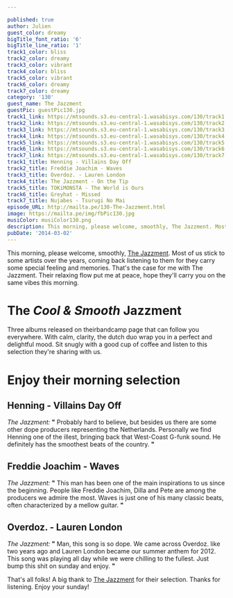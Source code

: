 ```yaml
---

published: true
author: Julien
guest_color: dreamy
bigTitle_font_ratio: '6'
bigTitle_line_ratio: '1'
track1_color: bliss
track2_color: dreamy
track3_color: vibrant
track4_color: bliss
track5_color: vibrant
track6_color: dreamy
track7_color: dreamy
category: '130'
guest_name: The Jazzment
guestPic: guestPic130.jpg
track1_link: https://mtsounds.s3.eu-central-1.wasabisys.com/130/track1.mp3
track2_link: https://mtsounds.s3.eu-central-1.wasabisys.com/130/track2.mp3
track3_link: https://mtsounds.s3.eu-central-1.wasabisys.com/130/track3.mp3
track4_link: https://mtsounds.s3.eu-central-1.wasabisys.com/130/track4.mp3
track5_link: https://mtsounds.s3.eu-central-1.wasabisys.com/130/track5.mp3
track6_link: https://mtsounds.s3.eu-central-1.wasabisys.com/130/track6.mp3
track7_link: https://mtsounds.s3.eu-central-1.wasabisys.com/130/track7.mp3
track1_title: Henning - Villains Day Off
track2_title: Freddie Joachim - Waves
track3_title: Overdoz. - Lauren London
track4_title: The Jazzment - On the Tip
track5_title: TOKiMONSTA - The World is Ours
track6_title: Greyhat - Missed
track7_title: Nujabes - Tsurugi No Mai
episode_URL: http://mailta.pe/130-The-Jazzment.html
image: https://mailta.pe/img/fbPic130.jpg
musiColor: musiColor130.png
description: This morning, please welcome, smoothly, The Jazzment. Most of us stick to some artists over the years, coming back listening to them for they carry some special feeling and memories. That's the case for me with The Jazzment. Their relaxing flow put me at peace, hope they'll carry you on the same vibes this morning.
pubDate: '2014-03-02'
---
```



This morning, please welcome, smoothly, [The Jazzment](http://thejazzment.bandcamp.com/).
Most of us stick to some artists over the years, coming back listening to them for they carry some special feeling and memories. That's the case for me with The Jazzment. Their relaxing flow put me at peace, hope they'll carry you on the same vibes this morning.
 
# The _Cool & Smooth_ Jazzment
 
Three albums released on theirbandcamp page that can follow you everywhere. With calm, clarity, the dutch duo wrap you in a perfect and delightful mood. Sit snugly with a good cup of coffee and listen to this selection they're sharing with us.
 
# Enjoy their morning selection
 
## Henning - Villains Day Off
_The Jazzment:_ **"** Probably hard to believe, but besides us there are some other dope producers representing the Netherlands. Personally we find Henning one of the illest, bringing back that West-Coast G-funk sound. He definitely has the smoothest beats of the country. **"** 
 
## Freddie Joachim - Waves
_The Jazzment:_ **"** This man has been one of the main inspirations to us since the beginning. People like Freddie Joachim, Dilla and Pete are among the producers we admire the most. Waves is just one of his many classic beats, often characterized by a mellow guitar. **"** 
 
## Overdoz. - Lauren London
_The Jazzment:_ **"** Man, this song is so dope. We came across Overdoz. like two years ago and Lauren London became our summer anthem for 2012. This song was playing all day while we were chilling to the fullest. Just bump this shit on sunday and enjoy. **"**  
 

That's all folks! A big thank to [The Jazzment](http://thejazzment.bandcamp.com/) for their selection.
Thanks for listening. Enjoy your sunday!
